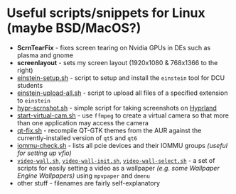 # Useful scripts/snippets for Linux (maybe BSD/MacOS?)

 - **ScrnTearFix** - fixes screen tearing on Nvidia GPUs in DEs such as plasma and gnome
 - **screenlayout** - sets my screen layout (1920x1080 & 768x1366 to the right)
 - [einstein-setup.sh](./einstein-setup.sh) - script to setup and install the `einstein` tool for DCU students
 - [einstein-upload-all.sh](einstein-upload-all.sh) - script to upload all files of a specified extension to `einstein`
 - [hypr-scrnshot.sh](./hypr-scrnshot.sh) - simple script for taking screenshots on [Hyprland](https://github.com/Hyprwm/Hyprland)
 - [start-virtual-cam.sh](./start-virtual-cam.sh) - use `ffmpeg` to create a virtual camera so that more than one application may access the camera
 - [qt-fix.sh](./qt-fix.sh) - recompile QT-GTK themes from the AUR against the currently-installed version of `qt5` and `qt6`
 - [iommu-check.sh](./iommu-check.sh) - lists all pcie devices and their IOMMU groups *(useful for setting up vfio)*
 - [`video-wall.sh`](./video-wall.sh), [`video-wall-init.sh`](./video-wall-init.sh), [`video-wall-select.sh`](./video-wall-select.sh) - a set of scripts for easily setting a video as a wallpaper *(e.g. some Wallpaper Engine Wallpapers)* using `mpvpaper` and `dmenu`
 - other stuff - filenames are fairly self-explanatory
